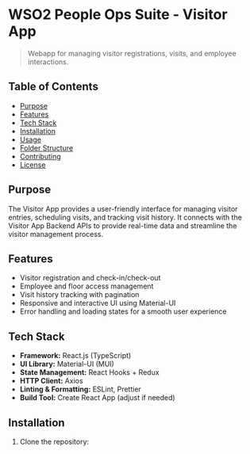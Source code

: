 # WSO2 People Ops Suite - Visitor App

> Webapp for managing visitor registrations, visits, and employee interactions.

## Table of Contents

- [Purpose](#purpose)
- [Features](#features)
- [Tech Stack](#tech-stack)
- [Installation](#installation)
- [Usage](#usage)
- [Folder Structure](#folder-structure)
- [Contributing](#contributing)
- [License](#license)

## Purpose

The Visitor App provides a user-friendly interface for managing visitor entries, scheduling visits, and tracking visit history. It connects with the Visitor App Backend APIs to provide real-time data and streamline the visitor management process.

## Features

- Visitor registration and check-in/check-out
- Employee and floor access management
- Visit history tracking with pagination
- Responsive and interactive UI using Material-UI
- Error handling and loading states for a smooth user experience

## Tech Stack

- **Framework:** React.js (TypeScript)
- **UI Library:** Material-UI (MUI)
- **State Management:** React Hooks + Redux
- **HTTP Client:** Axios
- **Linting & Formatting:** ESLint, Prettier
- **Build Tool:** Create React App (adjust if needed)

## Installation

1. Clone the repository:
